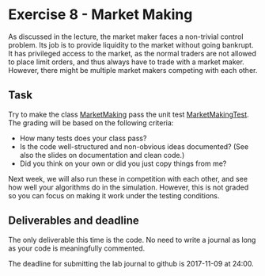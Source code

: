 # Exercise 8 - Market Making

As discussed in the lecture, the market maker faces a non-trivial control problem. Its job is to provide liquidity to the market without going bankrupt. It has privileged access to the market, as the normal traders are not allowed to place limit orders, and thus always have to trade with a market maker. However, there might be multiple market makers competing with each other. 

## Task

Try to make the class [MarketMaking](../src/com/agentecon/exercise8/MarketMaking.java) pass the unit test [MarketMakingTest](../src/com/agentecon/exercise8/MarketMakingTest.java). The grading will be based on the following criteria:

* How many tests does your class pass?
* Is the code well-structured and non-obvious ideas documented? (See also the slides on documentation and clean code.)
* Did you think on your own or did you just copy things from me?

Next week, we will also run these in competition with each other, and see how well your algorithms do in the simulation. However, this is not graded so you can focus on making it work under the testing conditions.

## Deliverables and deadline

The only deliverable this time is the code. No need to write a journal as long as your code is meaningfully commented.

The deadline for submitting the lab journal to github is 2017-11-09 at 24:00.
